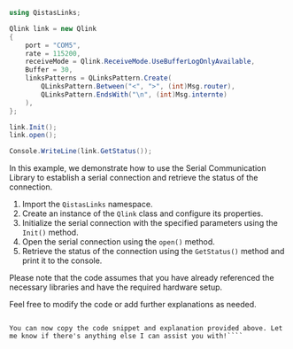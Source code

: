 ```csharp
using QistasLinks;

Qlink link = new Qlink
{
    port = "COM5",
    rate = 115200,
    receiveMode = Qlink.ReceiveMode.UseBufferLogOnlyAvailable,
    Buffer = 30,
    linksPatterns = QLinksPattern.Create(
        QLinksPattern.Between("<", ">", (int)Msg.router),
        QLinksPattern.EndsWith("\n", (int)Msg.internte)
    ),
};

link.Init();
link.open();

Console.WriteLine(link.GetStatus());
```

In this example, we demonstrate how to use the Serial Communication Library to establish a serial connection and retrieve the status of the connection.

1. Import the `QistasLinks` namespace.
2. Create an instance of the `Qlink` class and configure its properties.
3. Initialize the serial connection with the specified parameters using the `Init()` method.
4. Open the serial connection using the `open()` method.
5. Retrieve the status of the connection using the `GetStatus()` method and print it to the console.

Please note that the code assumes that you have already referenced the necessary libraries and have the required hardware setup.

Feel free to modify the code or add further explanations as needed.

```

You can now copy the code snippet and explanation provided above. Let me know if there's anything else I can assist you with!````
